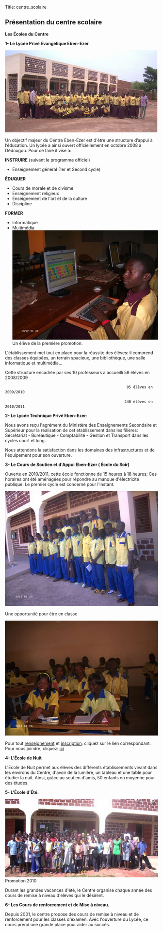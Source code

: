 Title: centre_scolaire

Présentation du centre scolaire         
-------------------------------


**Les Écoles du Centre**


**1- Le Lycée Privé Évangélique Eben-Ezer**

![Première promotion][1]


Un objectif majeur du Centre Eben-Ezer est d'être une structure d’appui à l’éducation.
Un lycée a ainsi ouvert officiellement en octobre 2008 à Dédougou.
Pour ce faire il vise à:

**INSTRUIRE** (suivant le programme officiel)

- Enseignement général (1er et Second cycle) 
 
**ÉDUQUER**

 - Cours de morale et de civisme
 - Enseignement religieux
 - Enseignement de l'art  et de la culture 
 - Discipline

**FORMER**

 - Informatique 
 - Multimédia
![alt text][2]
Un élève de la première promotion.

L'établissement met tout en place pour la réussite des élèves: il comprend 
des classes équipées, un terrain spacieux, une bibliothèque, une salle informatique et multimédia... 

Cette structure encadrée par ses 10 professeurs a accueilli 58 élèves en 2008/2009 

                                                        
                                                            85 élèves en 2009/2010
    
                                                           240 élèves en 2010/2011
    


**2- Le Lycée Technique Privé Eben-Ezer**:

Nous avons reçu l'agrément du Ministère des Enseignements Secondaire et Supérieur pour la réalisation de cet établissement dans les filières: Secrétariat - Bureautique - Comptabilité - Gestion et Transport dans les cycles court et long.

Nous attendons la satisfaction dans les domaines des infrastructures et de l'équipement pour son ouverture.


**3- Le Cours de Soutien et d'Appui Eben-Ezer ( École du Soir)**

Ouverte en 2010/2011, cette école fonctionne de 15 heures à 18 heures; Ces horaires ont été aménagées pour répondre au manque d'électricité publique. Le premier cycle est concerné pour l'instant.

![alt text][3]

Une opportunité pour être en classe

![alt text][4]

Pour tout [renseignement][5] et [inscription][6]: cliquez sur le lien correspondant.
Pour nous joindre, cliquez: [ici][7]

**4- L'École de Nuit**

L'École de Nuit permet aux élèves des différents établissements vivant dans les environs du Centre, d'avoir de la lumière, un tableau et une table pour étudier la nuit. Ainsi, grâce au soutien d'amis, 50 enfants en moyenne pour des études.


**5- L'École d'Été.**

![alt text][8]
Promotion 2010

Durant les grandes vacances d'été, le Centre organise chaque année des cours de remise à niveau 
d'élèves qui le désirent.

**6- Les Cours de renforcement et de Mise à niveau.**

Depuis 2001, le centre propose des cours de remise à niveau et de renforcement pour les classes d'examen. Avec l'ouverture du Lycée, ce cours prend une grande place pour aider au succès.


  [1]: /data/images/1ere_promotion.jpg
  [2]: /data/CEEE_2009_2010/Formations/Moustapha_au_clavier_pict1641.jpg
  [3]: /data/CEEE_2010-2011/CS_3eme_.JPG
  [4]: /data/CEEE_2010-2011/CS_en_classe.JPG
  [5]: /_/centre_scolaire/informations_generales
  [6]: /_/nous_contacter/inscription
  [7]: /_/nous_contacter
  [8]: /data/CEEE_2010-2011/Cours_d'ete_2010-PICT1240_cropped.JPG
